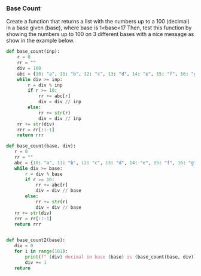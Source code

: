 ### Base Count

Create a function that returns a list with the numbers up to a 100 (decimal) in a base given (base), where base is 1<base<17
Then, test this function by showing the numbers up to 100 on 3 different bases with a nice message as show in the example below.


```.py
def base_count(inp):
    r = 0
    rr = ""
    div = 100
    abc = {10: "a", 11: "b", 12: "c", 13: "d", 14: "e", 15: "f", 16: "g"}
    while div >= inp:
        r = div % inp
        if r >= 10:
            rr += abc[r]
            div = div // inp
        else:
            rr += str(r)
            div = div // inp
    rr += str(div)
    rrr = rr[::-1]
    return rrr
 ```
 
 ```.py
 def base_count(base, div):
    r = 0
    rr = ""
    abc = {10: "a", 11: "b", 12: "c", 13: "d", 14: "e", 15: "f", 16: "g"}
    while div >= base:
        r = div % base
        if r >= 10:
            rr += abc[r]
            div = div // base
        else:
            rr += str(r)
            div = div // base
    rr += str(div)
    rrr = rr[::-1]
    return rrr


def base_count2(base):
    div = 0
    for i in range(101):
        print(f" {div} decimal in base {base} is {base_count(base, div)}")
        div += 1
    return
```
